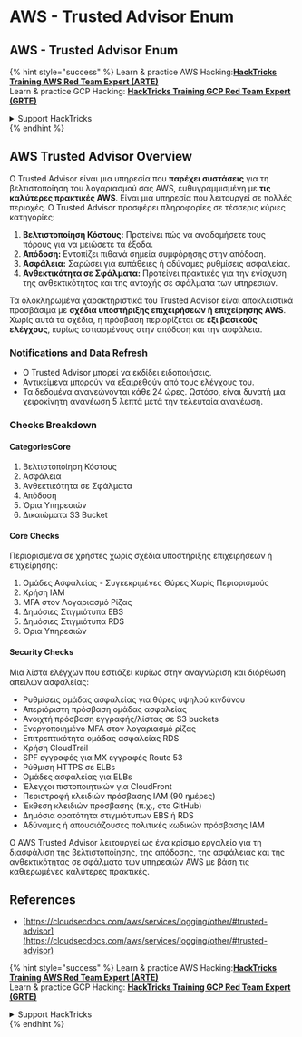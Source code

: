 # AWS - Trusted Advisor Enum

## AWS - Trusted Advisor Enum

{% hint style="success" %}
Learn & practice AWS Hacking:<img src="../../../../.gitbook/assets/image (1).png" alt="" data-size="line">[**HackTricks Training AWS Red Team Expert (ARTE)**](https://training.hacktricks.xyz/courses/arte)<img src="../../../../.gitbook/assets/image (1).png" alt="" data-size="line">\
Learn & practice GCP Hacking: <img src="../../../../.gitbook/assets/image (2).png" alt="" data-size="line">[**HackTricks Training GCP Red Team Expert (GRTE)**<img src="../../../../.gitbook/assets/image (2).png" alt="" data-size="line">](https://training.hacktricks.xyz/courses/grte)

<details>

<summary>Support HackTricks</summary>

* Check the [**subscription plans**](https://github.com/sponsors/carlospolop)!
* **Join the** 💬 [**Discord group**](https://discord.gg/hRep4RUj7f) or the [**telegram group**](https://t.me/peass) or **follow** us on **Twitter** 🐦 [**@hacktricks\_live**](https://twitter.com/hacktricks\_live)**.**
* **Share hacking tricks by submitting PRs to the** [**HackTricks**](https://github.com/carlospolop/hacktricks) and [**HackTricks Cloud**](https://github.com/carlospolop/hacktricks-cloud) github repos.

</details>
{% endhint %}

## AWS Trusted Advisor Overview

Ο Trusted Advisor είναι μια υπηρεσία που **παρέχει συστάσεις** για τη βελτιστοποίηση του λογαριασμού σας AWS, ευθυγραμμισμένη με **τις καλύτερες πρακτικές AWS**. Είναι μια υπηρεσία που λειτουργεί σε πολλές περιοχές. Ο Trusted Advisor προσφέρει πληροφορίες σε τέσσερις κύριες κατηγορίες:

1. **Βελτιστοποίηση Κόστους:** Προτείνει πώς να αναδομήσετε τους πόρους για να μειώσετε τα έξοδα.
2. **Απόδοση:** Εντοπίζει πιθανά σημεία συμφόρησης στην απόδοση.
3. **Ασφάλεια:** Σαρώσει για ευπάθειες ή αδύναμες ρυθμίσεις ασφαλείας.
4. **Ανθεκτικότητα σε Σφάλματα:** Προτείνει πρακτικές για την ενίσχυση της ανθεκτικότητας και της αντοχής σε σφάλματα των υπηρεσιών.

Τα ολοκληρωμένα χαρακτηριστικά του Trusted Advisor είναι αποκλειστικά προσβάσιμα με **σχέδια υποστήριξης επιχειρήσεων ή επιχείρησης AWS**. Χωρίς αυτά τα σχέδια, η πρόσβαση περιορίζεται σε **έξι βασικούς ελέγχους**, κυρίως εστιασμένους στην απόδοση και την ασφάλεια.

### Notifications and Data Refresh

* Ο Trusted Advisor μπορεί να εκδίδει ειδοποιήσεις.
* Αντικείμενα μπορούν να εξαιρεθούν από τους ελέγχους του.
* Τα δεδομένα ανανεώνονται κάθε 24 ώρες. Ωστόσο, είναι δυνατή μια χειροκίνητη ανανέωση 5 λεπτά μετά την τελευταία ανανέωση.

### **Checks Breakdown**

#### CategoriesCore

1. Βελτιστοποίηση Κόστους
2. Ασφάλεια
3. Ανθεκτικότητα σε Σφάλματα
4. Απόδοση
5. Όρια Υπηρεσιών
6. Δικαιώματα S3 Bucket

#### Core Checks

Περιορισμένα σε χρήστες χωρίς σχέδια υποστήριξης επιχειρήσεων ή επιχείρησης:

1. Ομάδες Ασφαλείας - Συγκεκριμένες Θύρες Χωρίς Περιορισμούς
2. Χρήση IAM
3. MFA στον Λογαριασμό Ρίζας
4. Δημόσιες Στιγμιότυπα EBS
5. Δημόσιες Στιγμιότυπα RDS
6. Όρια Υπηρεσιών

#### Security Checks

Μια λίστα ελέγχων που εστιάζει κυρίως στην αναγνώριση και διόρθωση απειλών ασφαλείας:

* Ρυθμίσεις ομάδας ασφαλείας για θύρες υψηλού κινδύνου
* Απεριόριστη πρόσβαση ομάδας ασφαλείας
* Ανοιχτή πρόσβαση εγγραφής/λίστας σε S3 buckets
* Ενεργοποιημένο MFA στον λογαριασμό ρίζας
* Επιτρεπτικότητα ομάδας ασφαλείας RDS
* Χρήση CloudTrail
* SPF εγγραφές για MX εγγραφές Route 53
* Ρύθμιση HTTPS σε ELBs
* Ομάδες ασφαλείας για ELBs
* Έλεγχοι πιστοποιητικών για CloudFront
* Περιστροφή κλειδιών πρόσβασης IAM (90 ημέρες)
* Έκθεση κλειδιών πρόσβασης (π.χ., στο GitHub)
* Δημόσια ορατότητα στιγμιότυπων EBS ή RDS
* Αδύναμες ή απουσιάζουσες πολιτικές κωδικών πρόσβασης IAM

Ο AWS Trusted Advisor λειτουργεί ως ένα κρίσιμο εργαλείο για τη διασφάλιση της βελτιστοποίησης, της απόδοσης, της ασφάλειας και της ανθεκτικότητας σε σφάλματα των υπηρεσιών AWS με βάση τις καθιερωμένες καλύτερες πρακτικές.

## **References**

* [https://cloudsecdocs.com/aws/services/logging/other/#trusted-advisor](https://cloudsecdocs.com/aws/services/logging/other/#trusted-advisor)

{% hint style="success" %}
Learn & practice AWS Hacking:<img src="../../../../.gitbook/assets/image (1).png" alt="" data-size="line">[**HackTricks Training AWS Red Team Expert (ARTE)**](https://training.hacktricks.xyz/courses/arte)<img src="../../../../.gitbook/assets/image (1).png" alt="" data-size="line">\
Learn & practice GCP Hacking: <img src="../../../../.gitbook/assets/image (2).png" alt="" data-size="line">[**HackTricks Training GCP Red Team Expert (GRTE)**<img src="../../../../.gitbook/assets/image (2).png" alt="" data-size="line">](https://training.hacktricks.xyz/courses/grte)

<details>

<summary>Support HackTricks</summary>

* Check the [**subscription plans**](https://github.com/sponsors/carlospolop)!
* **Join the** 💬 [**Discord group**](https://discord.gg/hRep4RUj7f) or the [**telegram group**](https://t.me/peass) or **follow** us on **Twitter** 🐦 [**@hacktricks\_live**](https://twitter.com/hacktricks\_live)**.**
* **Share hacking tricks by submitting PRs to the** [**HackTricks**](https://github.com/carlospolop/hacktricks) and [**HackTricks Cloud**](https://github.com/carlospolop/hacktricks-cloud) github repos.

</details>
{% endhint %}
